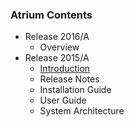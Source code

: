 ### Atrium Contents
* Release 2016/A
    + Overview
* Release 2015/A
    + [Introduction](https://github.com/onfsdn/atrium-docs/wiki/Introduction-(15-A))
    + Release Notes
    + Installation Guide
    + User Guide
    + System Architecture